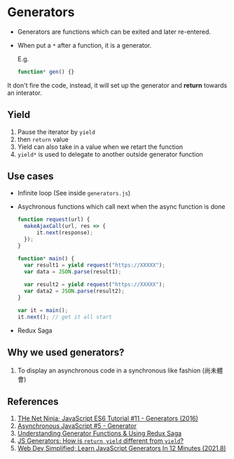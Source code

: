 # Generators

+ Generators are functions which can be exited and later re-entered.
+ When put a `*` after a function, it is a generator.

  E.g.

  ```javascript
  function* gen() {} 
  ```

It don't fire the code, instead, it will set up the generator and **return** towards an interator.

## Yield

1. Pause the iterator by `yield`
2. then `return` value
3. Yield can also take in a value when we retart the function
4. `yield*` is used to delegate to another outside generator function

## Use cases

+ Infinite loop (See inside `generators.js`)
+ Asychronous functions which call next when the async function is done

  ```javascript
  function request(url) {
    makeAjaxCall(url, res => {
    	it.next(response); 
    });
  }
  
  function* main() {
    var result1 = yield request("https://XXXXX");
    var data = JSON.parse(result1);
    
    var result2 = yield request("https://XXXXX");
    var data2 = JSON.parse(result2);
  }
  
  var it = main();
  it.next(); // get it all start
  ```

+ Redux Saga

## Why we used generators?

1. To display an asynchronous code in a synchronous like fashion (尚未體會) 

## References

1. [THe Net Ninja; JavaScript ES6 Tutorial #11 - Generators (2016)](https://youtu.be/Ojis8iFIjDQ)
2. [Asynchronous JavaScript #5 - Generator](https://youtu.be/pnS2lBQuLGc)
3. [Understanding Generator Functions & Using Redux Saga](https://youtu.be/o3A9EvMspig)
4. [JS Generators: How is `return yield` different from `yield`?](https://stackoverflow.com/questions/42309185/js-generators-how-is-return-yield-different-from-yield)
5. [Web Dev Simplified; Learn JavaScript Generators In 12 Minutes (2021.8)](https://youtu.be/IJ6EgdiI_wU)


